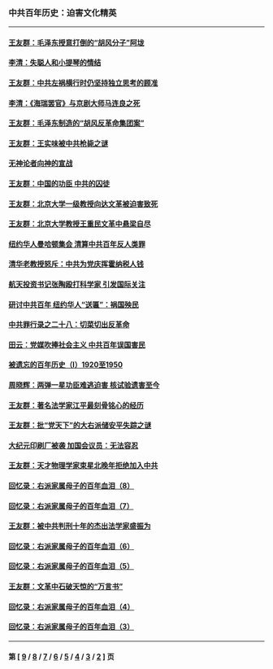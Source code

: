 ### 中共百年历史：迫害文化精英
---
#### [王友群：毛泽东授意打倒的“胡风分子”阿垅](../../pages/nf1176111/n13592541.md?03270430) 
#### [李清：失聪人和小提琴的情结](../../pages/nf1176111/n13459280.md?03270430) 
#### [王友群：中共左祸横行时仍坚持独立思考的顾准](../../pages/nf1176111/n13444722.md?03270430) 
#### [李清：《海瑞罢官》与京剧大师马连良之死](../../pages/nf1176111/n13412316.md?03270430) 
#### [王友群：毛泽东制造的“胡风反革命集团案”](../../pages/nf1176111/n13324909.md?03270430) 
#### [王友群：王实味被中共枪毙之谜](../../pages/nf1176111/n13307502.md?03270430) 
#### [无神论者向神的宣战](../../pages/nf1176111/n13281535.md?03270430) 
#### [王友群：中国的功臣 中共的囚徒](../../pages/nf1176111/n13291790.md?03270430) 
#### [王友群：北京大学一级教授向达文革被迫害致死](../../pages/nf1176111/n13150966.md?03270430) 
#### [王友群：北京大学教授王重民文革中悬梁自尽](../../pages/nf1176111/n13084645.md?03270430) 
#### [纽约华人曼哈顿集会 清算中共百年反人类罪](../../pages/nf1176111/n13084157.md?03270430) 
#### [清华老教授怒斥：中共为党庆挥霍纳税人钱](../../pages/nf1176111/n13071430.md?03270430) 
#### [航天投资书记张陶殴打科学家 引发国际关注](../../pages/nf1176111/n13069132.md?03270430) 
#### [研讨中共百年 纽约华人“送匾”：祸国殃民](../../pages/nf1176111/n13057367.md?03270430) 
#### [中共罪行录之二十八：切菜切出反革命](../../pages/nf1176111/n13030600.md?03270430) 
#### [田云：党媒吹捧社会主义 中共百年误国害民](../../pages/nf1176111/n13006682.md?03270430) 
#### [被遗忘的百年历史（I）1920至1950](../../pages/nf1176111/n12986411.md?03270430) 
#### [周晓辉：两弹一星功臣难逃迫害 核试验遗害至今](../../pages/nf1176111/n12974997.md?03270430) 
#### [王友群：著名法学家江平最刻骨铭心的经历](../../pages/nf1176111/n12970787.md?03270430) 
#### [王友群：批“党天下”的大右派储安平失踪之谜](../../pages/nf1176111/n12954229.md?03270430) 
#### [大纪元印刷厂被袭 加国会议员：无法容忍](../../pages/nf1176111/n12883028.md?03270430) 
#### [王友群：天才物理学家束星北晚年拒绝加入中共](../../pages/nf1176111/n12792913.md?03270430) 
#### [回忆录：右派家属母子的百年血泪（8）](../../pages/nf1176111/n12706196.md?03270430) 
#### [回忆录：右派家属母子的百年血泪（7）](../../pages/nf1176111/n12706191.md?03270430) 
#### [王友群：被中共判刑十年的杰出法学家盛振为](../../pages/nf1176111/n12706141.md?03270430) 
#### [回忆录：右派家属母子的百年血泪（6）](../../pages/nf1176111/n12698863.md?03270430) 
#### [回忆录：右派家属母子的百年血泪（5）](../../pages/nf1176111/n12692515.md?03270430) 
#### [王友群：文革中石破天惊的“万言书”](../../pages/nf1176111/n12690994.md?03270430) 
#### [回忆录：右派家属母子的百年血泪（4）](../../pages/nf1176111/n12686410.md?03270430) 
#### [回忆录：右派家属母子的百年血泪（3）](../../pages/nf1176111/n12683820.md?03270430) 

---
#### 第 [ [9](./9.md?03270430) / [8](./8.md?03270430) / [7](./7.md?03270430) / [6](./6.md?03270430) / [5](./5.md?03270430) / [4](./4.md?03270430) / [3](./3.md?03270430) / [2](./2.md?03270430) ] 页

